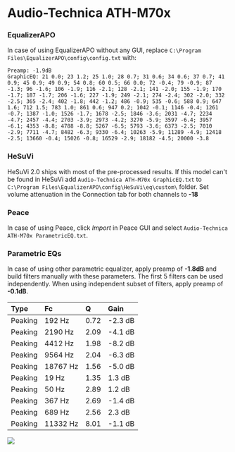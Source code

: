 # Audio-Technica ATH-M70x

### EqualizerAPO
In case of using EqualizerAPO without any GUI, replace `C:\Program Files\EqualizerAPO\config\config.txt`
with:
```
Preamp: -1.9dB
GraphicEQ: 21 0.0; 23 1.2; 25 1.0; 28 0.7; 31 0.6; 34 0.6; 37 0.7; 41 0.9; 45 0.9; 49 0.9; 54 0.8; 60 0.5; 66 0.0; 72 -0.4; 79 -0.9; 87 -1.3; 96 -1.6; 106 -1.9; 116 -2.1; 128 -2.1; 141 -2.0; 155 -1.9; 170 -1.7; 187 -1.7; 206 -1.6; 227 -1.9; 249 -2.1; 274 -2.4; 302 -2.0; 332 -2.5; 365 -2.4; 402 -1.8; 442 -1.2; 486 -0.9; 535 -0.6; 588 0.9; 647 1.6; 712 1.5; 783 1.0; 861 0.6; 947 0.2; 1042 -0.1; 1146 -0.4; 1261 -0.7; 1387 -1.0; 1526 -1.7; 1678 -2.5; 1846 -3.6; 2031 -4.7; 2234 -4.7; 2457 -4.4; 2703 -3.9; 2973 -4.2; 3270 -5.9; 3597 -6.4; 3957 -6.1; 4353 -8.8; 4788 -8.8; 5267 -6.5; 5793 -3.6; 6373 -2.5; 7010 -2.9; 7711 -4.7; 8482 -6.3; 9330 -6.4; 10263 -5.9; 11289 -4.9; 12418 -2.5; 13660 -0.4; 15026 -0.8; 16529 -2.9; 18182 -4.5; 20000 -3.8
```

### HeSuVi
HeSuVi 2.0 ships with most of the pre-processed results. If this model can't be found in HeSuVi add
`Audio-Technica ATH-M70x GraphicEQ.txt` to `C:\Program Files\EqualizerAPO\config\HeSuVi\eq\custom\` folder.
Set volume attenuation in the Connection tab for both channels to **-18**

### Peace
In case of using Peace, click *Import* in Peace GUI and select `Audio-Technica ATH-M70x ParametricEQ.txt`.

### Parametric EQs
In case of using other parametric equalizer, apply preamp of **-1.8dB** and build filters manually
with these parameters. The first 5 filters can be used independently.
When using independent subset of filters, apply preamp of **-0.1dB**.

| Type    | Fc       |    Q | Gain    |
|:--------|:---------|:-----|:--------|
| Peaking | 192 Hz   | 0.72 | -2.3 dB |
| Peaking | 2190 Hz  | 2.09 | -4.1 dB |
| Peaking | 4412 Hz  | 1.98 | -8.2 dB |
| Peaking | 9564 Hz  | 2.04 | -6.3 dB |
| Peaking | 18767 Hz | 1.56 | -5.0 dB |
| Peaking | 19 Hz    | 1.35 | 1.3 dB  |
| Peaking | 50 Hz    | 2.89 | 1.2 dB  |
| Peaking | 367 Hz   | 2.69 | -1.4 dB |
| Peaking | 689 Hz   | 2.56 | 2.3 dB  |
| Peaking | 11332 Hz | 8.01 | -1.1 dB |

![](https://raw.githubusercontent.com/jaakkopasanen/AutoEq/master/results/rtings/avg/Audio-Technica%20ATH-M70x/Audio-Technica%20ATH-M70x.png)